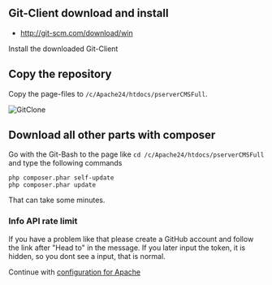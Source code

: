 ## Git-Client download and install

 - http://git-scm.com/download/win

Install the downloaded Git-Client

## Copy the repository

 Copy the page-files to `/c/Apache24/htdocs/pserverCMSFull`.
 
 ![GitClone](https://raw.githubusercontent.com/kokspflanze/PServerCMS/master/docs/images/COPY.png?raw=true)
 
## Download all other parts with composer
 
 Go with the Git-Bash to the page like `cd /c/Apache24/htdocs/pserverCMSFull` and type the following commands
  
  ```shell
  php composer.phar self-update
  php composer.phar update
  ```
  
  That can take some minutes.
  
### Info API rate limit

 If you have a problem like that please create a GitHub account and follow the link after "Head to" in the message.
 If you later input the token, it is hidden, so you dont see a input, that is normal. 
 
Continue with [configuration for Apache](/install/windows-setup/APACHE-CONFIG.md)